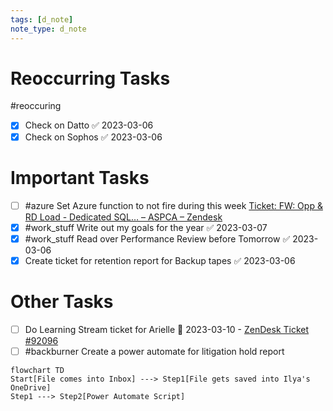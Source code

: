 ```yaml
---
tags: [d_note]
note_type: d_note
---
```


# Reoccurring Tasks

#reoccuring

- [x] Check on Datto ✅ 2023-03-06
- [x] Check on Sophos ✅ 2023-03-06

# Important Tasks
- [ ] #azure Set Azure function to not fire during this week [Ticket: FW: Opp & RD Load - Dedicated SQL… – ASPCA – Zendesk](https://aspca.zendesk.com/agent/tickets/92084)
- [x] #work_stuff Write out my goals for the year ✅ 2023-03-07
- [x] #work_stuff Read over Performance Review before Tomorrow ✅ 2023-03-06
- [x] Create ticket for retention report for Backup tapes ✅ 2023-03-06

# Other Tasks
- [ ] Do Learning Stream ticket for Arielle 📅 2023-03-10 - [ZenDesk Ticket #92096](https://aspca.zendesk.com/agent/tickets/92096)
- [ ] #backburner Create a power automate for litigation hold report
```mermaid
flowchart TD
Start[File comes into Inbox] ---> Step1[File gets saved into Ilya's OneDrive]
Step1 ---> Step2[Power Automate Script]
```

